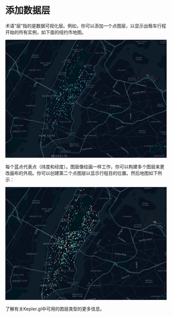 # 添加数据层

术语“层”指的是数据可视化层。例如，你可以添加一个点图层，以显示出租车行程开始的所有实例，如下面的纽约市地图。

![9](../img/9.png)

每个蓝点代表点（纬度和经度）。图层像绘画一样工作，你可以构建多个图层来更改画布的外观。你可以创建第二个点图层以显示行程目的位置。然后地图如下所示：

![10](../img/10.png)

了解有关Kepler.gl中可用的图层类型的更多信息。